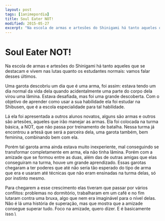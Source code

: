 ```yaml
---
layout: post
tags: [1animepordia]
title: Soul Eater NOT!
modified: 2015-05-27
excerpt: "Na escola de armas e artesões do Shinigami há tanto aqueles que se destacam e vivem nas lutas quanto os estudantes normais: vamos falar desses últimos."
---
```


Soul Eater NOT!
===============

Na escola de armas e artesões do Shinigami há tanto aqueles que se
destacam e vivem nas lutas quanto os estudantes normais: vamos falar
desses últimos.

Uma garota descobriu um dia que é uma arma, foi assim: estava tendo um
dia normal da vida dela quando acidentalmente uma parte do corpo dela
virou uma lâmina. Estava desafiada, mas foi uma grande descoberta. Com o
objetivo de aprender como usar a sua habilidade ela foi estudar na
Shibusen, que é a escola especialidade para tal habilidade.

Lá ela foi apresentada a outros alunos novatos, alguns são armas e
outros são artesões, aqueles que irão manejar as armas. Ela foi colocada
na turma básica, a NOT, que não passa por treinamento de batalha. Nessa
turma já encontrou a artesã que será a parceira dela, uma garota também,
bem feminina, combinando bem com ela.

Porém tal garota arma ainda estava muito inexperiente, mal conseguindo
se transformar completamente em arma, ela não tinha lâmina. Porém com a
amizade que se formou entre as duas, além das de outras amigas que elas
conseguiram na turma, houve um grande aprendizado. Essas garotas
chegaram a ter poderes que até não seria tão esperado do tipo de arma
que era e usaram até técnicas que não eram ensinadas na turma delas, só
por instinto mesmo.

Para chegarem a esse crescimento elas tiveram que passar por vários
conflitos: problemas no dormitório, trabalharam em um café e no fim
lutaram contra uma bruxa, algo que nem era imaginável para o nível
delas. Não é lá uma história de superação, mas que mostra que a amizade
consegue superar tudo. Foco na amizade, quero dizer. E é basicamente
isso.\



